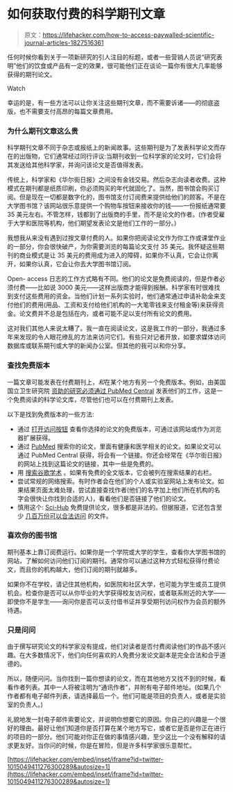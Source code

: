# 如何获取付费的科学期刊文章

> 原文：<https://lifehacker.com/how-to-access-paywalled-scientific-journal-articles-1827516361>

任何时候你看到关于一项新研究的引人注目的标题，或者一些营销人员说“研究表明”他们的饮食或产品有一定的效果，很可能他们正在谈论一篇你有很大几率能够获得的期刊论文。

Watch

幸运的是，有一些方法可以让你关注这些期刊文章，而不需要诉诸——的彻底盗版，也不需要支付高昂的每篇文章费用。

### 为什么期刊文章这么贵

科学期刊文章不同于杂志或报纸上的新闻故事。这些期刊是为了发表科学论文而存在的出版物，它们通常经过同行评议:当期刊收到一位科学家的论文时，它们会将其发送给其他科学家，并询问该论文是否值得发表。

传统上，科学家和《华尔街日报》之间没有金钱交易。然后杂志向读者收费。这种模式在期刊都是纸质印刷，你必须购买的年代就固化了。当然，图书馆会购买订阅。但是现在一切都是数字化的，图书馆支付订阅费来提供给他们的顾客。不是在大学图书馆？该网站很乐意提供一个购物车按钮来接收你的钱——一份报纸通常要 35 美元左右。不管怎样，钱都到了出版商的手里，而不是论文的作者。(作者受雇于大学和医院等机构，他们期望发表论文是他们工作的一部分。)

我想我从来没有遇到过按文章付费的人。如果你把阅读论文作为你工作或课堂作业的一部分，你会很快破产，为你需要浏览的每篇论文支付 35 美元。我怀疑这些期刊的商业模式是让 35 美元的费用成为进入的障碍，如果你不认真，它会让你离开，如果你认真，它会让你去大学图书馆订阅。

Open- access 日志的工作方式略有不同。他们的论文是免费阅读的，但是作者必须付费——比如说 3000 美元——这样出版商才能得到报酬。科学家有时很难找到支付这些费用的资金。当他们计划一系列实验时，他们通常通过申请补助金来支付他们的费用(用品、工资和支付给他们机构的一大笔零钱来支付租金等)来获得资金。论文费并不总是包括在内，或者可能不足以支付所有论文的费用。

这对我们其他人来说太糟了。我一直在阅读论文，这是我工作的一部分，我通过多年来发现的令人眼花缭乱的方法来访问它们。有些只对记者开放，如要求媒体访问数据库或联系期刊或大学的新闻办公室。但其他的我可以和你分享。

### 查找免费版本

一篇文章可能发表在付费期刊上，*和*在某个地方有另一个免费版本。例如，由美国国立卫生研究院 [资助的研究必须通过 PubMed Central](https://en.wikipedia.org/wiki/NIH_Public_Access_Policy) 发表他们的工作，这是一个免费阅读的科学论文库，尽管他们也可以在付费期刊上发表。

以下是找到免费版本的一些方法:

*   通过 [打开访问按钮](https://openaccessbutton.org/) 查看你选择的论文的免费版本，可通过该网站或作为浏览器扩展获得。
*   通过 [PubMed](https://www.ncbi.nlm.nih.gov/pubmed/) 搜索你的论文，里面有健康和医学相关的论文。如果论文可以通过 PubMed Central 获得，将会有一个链接。你还会经常在《华尔街日报》的网站上找到这篇论文的链接，其中一些是免费的。
*   用 [搜索谷歌学术](https://scholar.google.com/) 。如果有免费的全文版本，它会被列在搜索结果的右栏。
*   尝试常规的网络搜索。有时作者会在他们的个人或实验室网站上发布论文。如果结果页面太难处理，尝试直接查找作者(他们的名字加上他们所在机构的名字会很快让你找到合适的人)，看看他们是否链接了他们的论文。
*   慎用这个: [Sci-Hub](https://en.wikipedia.org/wiki/Sci-Hub) 免费提供论文，很多都是非法的。但据报道，它还包含至少 [几百万份可以合法访问](https://twitter.com/carlmalamud/status/872199693710655488) 的文件。

### 喜欢你的图书馆

期刊基本上靠订阅费运行。如果你是一个学院或大学的学生，查看你大学图书馆的网站，了解如何访问他们订阅的期刊。通常你可以通过这种方式轻松获得付费论文，而且你的机构越大，他们订阅的期刊就越多。

如果你不在学校，请记住其他机构，如医院和社区大学，也可能为学生或员工提供机会。检查你是否可以从你毕业的大学获得校友访问权，或者联系附近的大学——即使你不是学生——询问你是否可以支付借书证并享受期刊访问权作为会员的额外待遇。

### 只是问问

由于撰写研究论文的科学家没有提成，他们对读者是否付费阅读他们的作品不感兴趣。在大多数情况下，他们向任何喜欢的人免费分发论文副本是完全合法和合乎道德的。

所以，随便问问。当你找到一篇你想读的论文，而在其他地方又找不到的时候，看看作者列表。其中一人将被注明为“通讯作者”，并附有电子邮件地址。(如果几个作者都有电子邮件列表，请选择最后一个。他们可能是项目的负责人，或者是实验室的负责人。)

礼貌地发一封电子邮件索要论文，并说明你想要它的原因。你自己的兴趣是一个很好的理由。最好让他们知道你是否打算在某个地方写它，或者它是否是你正在进行的项目的一部分。他们可能对你正在做的事情感兴趣，至少这比一个没有解释的请求更友好。当你问的时候，你是在冒险，但是许多科学家很乐意帮忙。

 [https://lifehacker.com/embed/inset/iframe?id=twitter-1015049411276300289&autosize=1](https://lifehacker.com/embed/inset/iframe?id=twitter-1015049411276300289&autosize=1)
